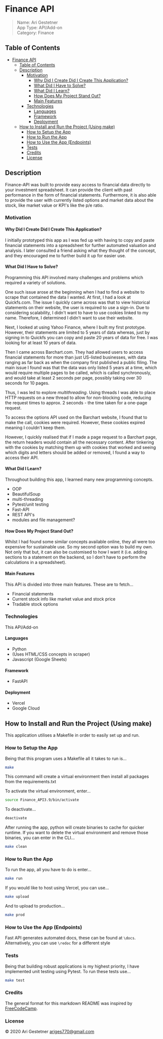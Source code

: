 # Finance API
> Name: Ari Gestetner  
App Type: API/Add-on  
Category: Finance
 
## Table of Contents
- [Finance API](#finance-api)
  - [Table of Contents](#table-of-contents)
  - [Description](#description)
    - [Motivation](#motivation)
      - [Why Did I Create Did I Create This Application?](#why-did-i-create-did-i-create-this-application)
      - [What Did I Have to Solve?](#what-did-i-have-to-solve)
      - [What Did I Learn?](#what-did-i-learn)
      - [How Does My Project Stand Out?](#how-does-my-project-stand-out)
      - [Main Features](#main-features)
    - [Technologies](#technologies)
      - [Languages](#languages)
      - [Framework](#framework)
      - [Deployment](#deployment)
  - [How to Install and Run the Project (Using make)](#how-to-install-and-run-the-project-using-make)
    - [How to Setup the App](#how-to-setup-the-app)
    - [How to Run the App](#how-to-run-the-app)
    - [How to Use the App (Endpoints)](#how-to-use-the-app-endpoints)
    - [Tests](#tests)
    - [Credits](#credits)
    - [License](#license)

## Description
Finance-API was built to provide easy access to financial data directly to your investment spreadsheet. It can provide the client with past performance in the form of financial statements. Furthermore, it is also able to provide the user with currently listed options and market data about the stock, like market value or KPI's like the p/e ratio.

### Motivation
#### Why Did I Create Did I Create This Application?
I initially prototyped this app as I was fed up with having to copy and paste financial statements into a spreadsheet for further automated valuation and analysis. I later consulted a friend asking what they thought of the concept, and they encouraged me to further build it up for easier use.  

#### What Did I Have to Solve?
Programming this API involved many challenges and problems which required a variety of solutions.  

One such issue arose at the beginning when I had to find a website to scrape that contained the data I wanted. 
At first, I had a look at Quickfs.com. The issue I quickly came across was that to view historical statements on their website, the user is required to use a sign-in. Due to considering scalability, I didn't want to have to use cookies linked to my name. Therefore, I determined I didn't want to use their website.

Next, I looked at using Yahoo Finance, where I built my first prototype. However, their statements are limited to 5 years of data whereas, just by signing in to Quickfs you can copy and paste 20 years of data for free. I was looking for at least 10 years of data.

Then I came across Barchart.com. They had allowed users to access financial statements for more than just US-listed businesses, with data ranging as far back as when the company first published a public filing. The main issue I found was that the data was only listed 5 years at a time, which would require multiple pages to be called, which is called synchronously, and would take at least 2 seconds per page, possibly taking over 30 seconds for 10 pages.

Thus, I was led to explore _multithreading_. Using threads I was able to place HTTP requests on a new thread to allow for non-blocking code, reducing the request times to approx. 2 seconds - the time taken for a one-page request.

To access the options API used on the Barchart website, I found that to make the call, cookies were required. However, these cookies expired meaning I couldn't keep them.

However, I quickly realised that if I made a page request to a Barchart page, the return headers would contain all the necessary content. After tinkering with the cookies by matching them up with cookies that worked and seeing which digits and letters should be added or removed, I found a way to access their API.

#### What Did I Learn?
Throughout building this app, I learned many new programming concepts.
- OOP
- BeautifulSoup
- multi-threading
- Pytest/unit testing
- Fast-API
- REST API's
- modules and file management?
#### How Does My Project Stand Out?
Whilst I had found some similar concepts available online, they all were too expensive for sustainable use. So my second option was to build my own.
Not only that but, it can also be customised to how I want it (i.e. adding sections to a statement on the backend, so I don't have to perform the calculations in a spreadsheet).
#### Main Features
This API is divided into three main features.
These are to fetch...
- Financial statements
- Current stock info like market value and stock price
- Tradable stock options

### Technologies  
This API/Add-on
#### Languages
- Python
- (Uses HTML/CSS concepts in scraper)
- Javascript (Google Sheets)
#### Framework
- FastAPI
#### Deployment
- Vercel
- Google Cloud

## How to Install and Run the Project (Using make)
This application utilises a Makefile in order to easily set up and run.

### How to Setup the App
Being that this program uses a Makefile all it takes to run is...
```Bash
make
```
This command will create a virtual environment then install all packages from the requirements.txt

To activate the virtual environment, enter...
```Bash
source Finance_API3.9/bin/activate
```
To deactivate...
```Bash
deactivate
```
After running the app, python will create binaries to cache for quicker runtime. If you want to delete the virtual environment and remove those binaries, you can enter in the CLI...
```Bash
make clean
```
### How to Run the App
To run the app, all you have to do is enter...
```Bash
make run
```
If you would like to host using Vercel, you can use...
```Bash
make upload
```
And to upload to production...
```Bash
make prod
```

### How to Use the App (Endpoints)
Fast API generates automated docs, these can be found at `\docs`. Alternatively, you can use `\redoc` for a different style 

### Tests
Being that building robust applications is my highest priority, I have implemented unit testing using Pytest. 
To run these tests use...
```Bash
make test
```

### Credits
The general format for this markdown README was inspired by [FreeCodeCamp](https://www.freecodecamp.org/news/how-to-write-a-good-readme-file/).

### License 
© 2020 Ari Gestetner <ariges770@gmail.com>
